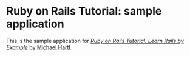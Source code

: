 Ruby on Rails Tutorial: sample application
==========================================

This is the sample application for *[Ruby on Rails Tutorial: Learn Rails by Example](http://railstutorial.org/)* by [Michael Hartl](http://michaelhartl.com/).
